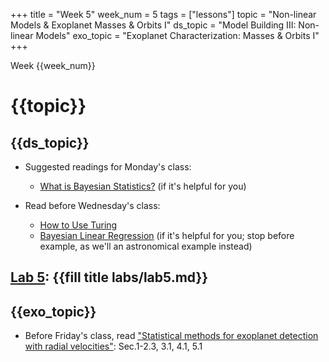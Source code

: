 +++
title = "Week 5"
week_num = 5
tags = ["lessons"]
topic = "Non-linear Models & Exoplanet Masses & Orbits I"
ds_topic = "Model Building III: Non-linear Models"
exo_topic =  "Exoplanet Characterization: Masses & Orbits I"
+++

Week {{week_num}}
# {{topic}}

## {{ds_topic}}
- Suggested readings for Monday's class:
   - [What is Bayesian Statistics?](https://storopoli.github.io/Bayesian-Julia/pages/2_bayes_stats/) (if it's helpful for you)

- Read before Wednesday's class:
   - [How to Use Turing](https://storopoli.github.io/Bayesian-Julia/pages/4_Turing/)
   - [Bayesian Linear Regression](https://storopoli.github.io/Bayesian-Julia/pages/6_linear_reg/) (if it's helpful for you; stop before example, as we'll an astronomical example instead)

## [Lab 5](../../labs/lab5/): {{fill title labs/lab5.md}}

## {{exo_topic}}
- Before Friday's class, read ["Statistical methods for exoplanet detection with radial velocities"](ADDLINK):  Sec.1-2.3, 3.1, 4.1, 5.1
